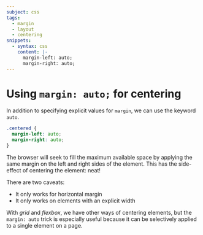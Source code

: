 ```yaml
---
subject: css
tags:
  - margin
  - layout
  - centering
snippets:
  - syntax: css
    content: |-
      margin-left: auto;
      margin-right: auto;
---
```


# Using `margin: auto;` for centering

In addition to specifying explicit values for `margin`, we can use the keyword
`auto`.

```css
.centered {
  margin-left: auto;
  margin-right: auto;
}
```

The browser will seek to fill the maximum available space by applying the same
margin on the left and right sides of the element. This has the side-effect of
centering the element: neat!

There are two caveats:

- It only works for horizontal margin
- It only works on elements with an explicit width

With *grid* and *flexbox*, we have other ways of centering elements, but the
`margin: auto` trick is especially useful because it can be selectively applied
to a single element on a page.
